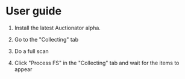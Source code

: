 User guide
==========

1. Install the latest Auctionator alpha.

2. Go to the "Collecting" tab

3. Do a full scan

4. Click "Process FS" in the "Collecting" tab and wait for the items to appear

